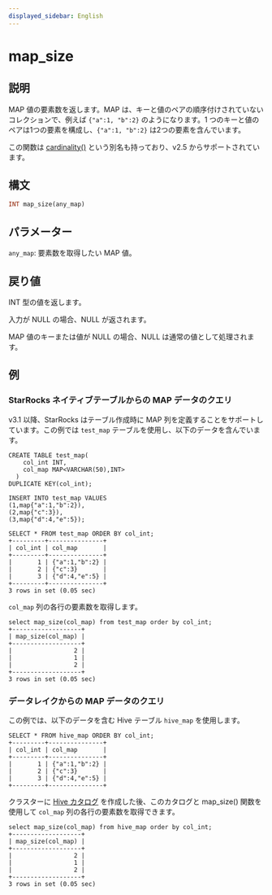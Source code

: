 ```yaml
---
displayed_sidebar: English
---
```


# map_size

## 説明

MAP 値の要素数を返します。MAP は、キーと値のペアの順序付けされていないコレクションで、例えば `{"a":1, "b":2}` のようになります。1 つのキーと値のペアは1つの要素を構成し、`{"a":1, "b":2}` は2つの要素を含んでいます。

この関数は [cardinality()](cardinality.md) という別名も持っており、v2.5 からサポートされています。

## 構文

```Haskell
INT map_size(any_map)
```

## パラメーター

`any_map`: 要素数を取得したい MAP 値。

## 戻り値

INT 型の値を返します。

入力が NULL の場合、NULL が返されます。

MAP 値のキーまたは値が NULL の場合、NULL は通常の値として処理されます。

## 例

### StarRocks ネイティブテーブルからの MAP データのクエリ

v3.1 以降、StarRocks はテーブル作成時に MAP 列を定義することをサポートしています。この例では `test_map` テーブルを使用し、以下のデータを含んでいます。

```Plain
CREATE TABLE test_map(
    col_int INT,
    col_map MAP<VARCHAR(50),INT>
  )
DUPLICATE KEY(col_int);

INSERT INTO test_map VALUES
(1,map{"a":1,"b":2}),
(2,map{"c":3}),
(3,map{"d":4,"e":5});

SELECT * FROM test_map ORDER BY col_int;
+---------+---------------+
| col_int | col_map       |
+---------+---------------+
|       1 | {"a":1,"b":2} |
|       2 | {"c":3}       |
|       3 | {"d":4,"e":5} |
+---------+---------------+
3 rows in set (0.05 sec)
```

`col_map` 列の各行の要素数を取得します。

```Plaintext
select map_size(col_map) from test_map order by col_int;
+-------------------+
| map_size(col_map) |
+-------------------+
|                 2 |
|                 1 |
|                 2 |
+-------------------+
3 rows in set (0.05 sec)
```

### データレイクからの MAP データのクエリ

この例では、以下のデータを含む Hive テーブル `hive_map` を使用します。

```Plaintext
SELECT * FROM hive_map ORDER BY col_int;
+---------+---------------+
| col_int | col_map       |
+---------+---------------+
|       1 | {"a":1,"b":2} |
|       2 | {"c":3}       |
|       3 | {"d":4,"e":5} |
+---------+---------------+
```

クラスターに [Hive カタログ](../../../data_source/catalog/hive_catalog.md#create-a-hive-catalog) を作成した後、このカタログと map_size() 関数を使用して `col_map` 列の各行の要素数を取得できます。

```Plaintext
select map_size(col_map) from hive_map order by col_int;
+-------------------+
| map_size(col_map) |
+-------------------+
|                 2 |
|                 1 |
|                 2 |
+-------------------+
3 rows in set (0.05 sec)
```
